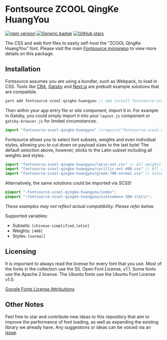 # Fontsource ZCOOL QingKe HuangYou

[![npm version](https://badge.fury.io/js/fontsource-zcool-qingke-huangyou.svg)](https://github.com/DecliningLotus/fontsource) [![Generic badge](https://img.shields.io/badge/fontsource-passing-brightgreen)](https://github.com/DecliningLotus/fontsource) [![GitHub stars](https://img.shields.io/github/stars/DecliningLotus/fontsource.svg?style=social&label=Star&maxAge=2592000)](https://GitHub.com/DecliningLotus/fontsource/stargazers/)

The CSS and web font files to easily self-host the “ZCOOL QingKe HuangYou” font. Please visit the main [Fontsource monorepo](https://github.com/DecliningLotus/fontsource) to view more details on this package.

## Installation

Fontsource assumes you are using a bundler, such as Webpack, to load in CSS. Tools like [CRA](https://create-react-app.dev/), [Gatsby](https://www.gatsbyjs.org/) and [Next.js](https://nextjs.org/) are prebuilt example solutions that are compatible.

```javascript
yarn add fontsource-zcool-qingke-huangyou // npm install fontsource-zcool-qingke-huangyou
```

Then within your app entry file or site component, import it in. For example in Gatsby, you could simply import it into your `layout.js` component or `gatsby-browser.js` for limited circumstances.

```javascript
import "fontsource-zcool-qingke-huangyou" //require("fontsource-zcool-qingke-huangyou")
```

Fontsource allows you to select font subsets, weights and even individual styles, allowing you to cut down on payload sizes to the last byte! The default selection above, however, sticks to the Latin subset including all weights and styles.

```javascript
import "fontsource-zcool-qingke-huangyou/latin-ext.css" // All weights and styles included.
import "fontsource-zcool-qingke-huangyou/cyrillic-ext-400.css" // All styles included.
import "fontsource-zcool-qingke-huangyou/greek-700-normal.css" // Select either normal or italic.
```

Alternatively, the same solutions could be imported via SCSS!

```scss
@import "~fontsource-zcool-qingke-huangyou/index";
@import "~fontsource-zcool-qingke-huangyou/vietnamese-300-italic";
```

_These examples may not reflect actual compatibility. Please refer below._

Supported variables:

- Subsets: `[chinese-simplified,latin]`
- Weights: `[400]`
- Styles: `[normal]`

## Licensing

It is important to always read the license for every font that you use.
Most of the fonts in the collection use the SIL Open Font License, v1.1. Some fonts use the Apache 2 license. The Ubuntu fonts use the Ubuntu Font License v1.0.

[Google Fonts License Attributions](https://fonts.google.com/attribution)

## Other Notes

Feel free to star and contribute new ideas to this repository that aim to improve the performance of font loading, as well as expanding the existing library we already have. Any suggestions or ideas can be voiced via an [issue](https://github.com/DecliningLotus/fontsource/issues).
